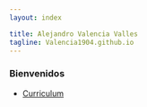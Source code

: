 ```yaml
---
layout: index

title: Alejandro Valencia Valles	
tagline: Valencia1904.github.io
---
```

### Bienvenidos

* [Curriculum](about)
